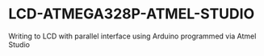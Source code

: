 # LCD-ATMEGA328P-ATMEL-STUDIO
Writing to LCD with parallel interface using Arduino programmed via Atmel Studio
